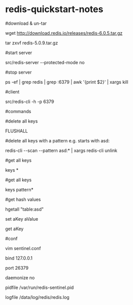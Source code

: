 # redis-quickstart-notes

#download & un-tar

wget http://download.redis.io/releases/redis-6.0.5.tar.gz

tar zxvf redis-5.0.9.tar.gz
 
#start server

src/redis-server --protected-mode no

#stop server

ps -ef | grep redis | grep :6379 | awk '{print $2}' | xargs kill

#client

src/redis-cli -h <host> -p 6379
  
#commands

#delete all keys

FLUSHALL

#delete all keys with a pattern e.g. starts with asd:

redis-cli --scan --pattern asd:* | xargs redis-cli unlink

#get all keys

keys *

#get all keys

keys pattern*

#get hash values

hgetall "table:asd"

set aKey aValue

get aKey

#conf 

vim sentinel.conf

bind 127.0.0.1 <host>
 
port 26379

daemonize no

pidfile /var/run/redis-sentinel.pid

logfile /data/log/redis/redis.log
